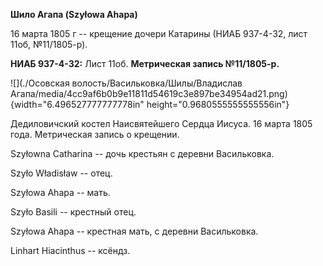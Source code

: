 **Шило Агапа (Szyłowa Ahapa)**

16 марта 1805 г -- крещение дочери Катарины (НИАБ 937-4-32, лист 11об,
№11/1805-р).

**НИАБ 937-4-32:** Лист 11об. **Метрическая запись №11/1805-р.**

![](./Осовская волость/Васильковка/Шилы/Владислав Агапа/media/4cc9af6b0b9e11811d54619c3e897be34954ad21.png){width="6.496527777777778in"
height="0.9680555555555556in"}

Дедиловичский костел Наисвятейшего Сердца Иисуса. 16 марта 1805 года.
Метрическая запись о крещении.

Szyłowna Catharina -- дочь крестьян с деревни Васильковка.

Szyło Władisław -- отец.

Szyłowa Ahapa -- мать.

Szyło Basili -- крестный отец.

Szyłowa Ahapa -- крестная мать, с деревни Васильковка.

Linhart Hiacinthus -- ксёндз.
